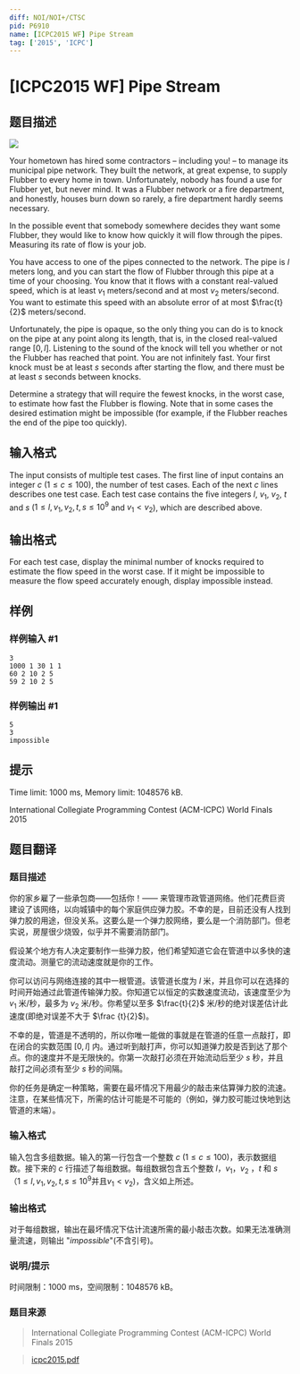 ```yaml
---
diff: NOI/NOI+/CTSC
pid: P6910
name: [ICPC2015 WF] Pipe Stream
tag: ['2015', 'ICPC']
---
```

# [ICPC2015 WF] Pipe Stream
## 题目描述

 ![](https://vj.z180.cn/ba87a214c6b94e2e93a88f7b226c2064?v=1602042036)  

Your hometown has hired some contractors – including you! – to manage its municipal pipe network. They built the network, at great expense, to supply Flubber to every home in town. Unfortunately, nobody has found a use for Flubber yet, but never mind. It was a Flubber network or a fire department, and honestly, houses burn down so rarely, a fire department hardly seems necessary. 

In the possible event that somebody somewhere decides they want some Flubber, they would like to know how quickly it will flow through the pipes. Measuring its rate of flow is your job.

You have access to one of the pipes connected to the network. The pipe is $l$ meters long, and you can start the flow of Flubber through this pipe at a time of your choosing. You know that it flows with a constant real-valued speed, which is at least $v_1$ meters/second and at most $v_2$ meters/second. You want to estimate this speed with an absolute error of at most $\frac{t}{2}$ meters/second.

Unfortunately, the pipe is opaque, so the only thing you can do is to knock on the pipe at any point along its length, that is, in the closed real-valued range $[0,l]$. Listening to the sound of the knock will tell you whether or not the Flubber has reached that point. You are not infinitely fast. Your first knock must be at least $s$ seconds after starting the flow, and there must be at least $s$ seconds between knocks.

Determine a strategy that will require the fewest knocks, in the worst case, to estimate how fast the Flubber is flowing. Note that in some cases the desired estimation might be impossible (for example, if the Flubber reaches the end of the pipe too quickly).
## 输入格式

The input consists of multiple test cases. The first line of input contains an integer $c$ ($1 \leq c \leq 100$), the number of test cases. Each of the next $c$ lines describes one test case. Each test case contains the five integers $l$, $v_1$, $v_2$, $t$ and $s$ ($1 \leq l, v_1, v_2, t, s \leq 10^9$ and $v_1 < v_2$), which are described above.
## 输出格式

For each test case, display the minimal number of knocks required to estimate the flow speed in the worst case. If it might be impossible to measure the flow speed accurately enough, display impossible instead.
## 样例

### 样例输入 #1
```
3
1000 1 30 1 1
60 2 10 2 5
59 2 10 2 5

```
### 样例输出 #1
```
5
3
impossible

```
## 提示

Time limit: 1000 ms, Memory limit: 1048576 kB. 

 International Collegiate Programming Contest (ACM-ICPC) World Finals 2015
## 题目翻译

### **题目描述**

你的家乡雇了一些承包商——包括你！—— 来管理市政管道网络。他们花费巨资建设了该网络，以向城镇中的每个家庭供应弹力胶。不幸的是，目前还没有人找到弹力胶的用途，但没关系。这要么是一个弹力胶网络，要么是一个消防部门。但老实说，房屋很少烧毁，似乎并不需要消防部门。

假设某个地方有人决定要制作一些弹力胶，他们希望知道它会在管道中以多快的速度流动。测量它的流动速度就是你的工作。

你可以访问与网络连接的其中一根管道。该管道长度为 $l$ 米，并且你可以在选择的时间开始通过此管道传输弹力胶。你知道它以恒定的实数速度流动，该速度至少为 $v_1$ 米/秒，最多为 $v_2$ 米/秒。你希望以至多 $\frac{t}{2}$ 米/秒的绝对误差估计此速度(即绝对误差不大于 $\frac {t}{2}$)。

不幸的是，管道是不透明的，所以你唯一能做的事就是在管道的任意一点敲打，即在闭合的实数范围 $[0,l]$ 内。通过听到敲打声，你可以知道弹力胶是否到达了那个点。你的速度并不是无限快的。你第一次敲打必须在开始流动后至少 $s$ 秒，并且敲打之间必须有至少 $s$ 秒的间隔。

你的任务是确定一种策略，需要在最坏情况下用最少的敲击来估算弹力胶的流速。注意，在某些情况下，所需的估计可能是不可能的（例如，弹力胶可能过快地到达管道的末端）。

### **输入格式**

输入包含多组数据。输入的第一行包含一个整数 $c$ $(1 \le c \le 100)$，表示数据组数。接下来的 $c$ 行描述了每组数据。每组数据包含五个整数 $l$，$v_1$，$v_2$ ，$t$ 和 $s$ $（1 \le l, v_1, v_2, t, s \le 10^9 \text{并且}v_1<v_2)$，含义如上所述。

### **输出格式**

对于每组数据，输出在最坏情况下估计流速所需的最小敲击次数。如果无法准确测量流速，则输出 "$impossible$"(不含引号)。

### 说明/提示

时间限制：$1000$ ms，空间限制：$1048576$ kB。

### 题目来源

> International Collegiate Programming Contest (ACM-ICPC) World Finals 2015

> [icpc2015.pdf](https://icpc.global/worldfinals/problems/2015-ICPC-World-Finals/icpc2015.pdf)
